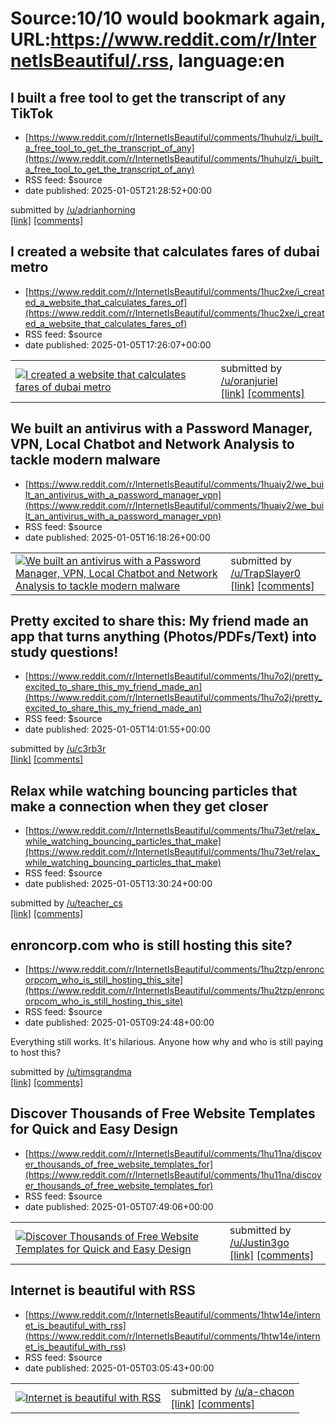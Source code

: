 # Source:10/10 would bookmark again, URL:https://www.reddit.com/r/InternetIsBeautiful/.rss, language:en

## I built a free tool to get the transcript of any TikTok
 - [https://www.reddit.com/r/InternetIsBeautiful/comments/1huhulz/i_built_a_free_tool_to_get_the_transcript_of_any](https://www.reddit.com/r/InternetIsBeautiful/comments/1huhulz/i_built_a_free_tool_to_get_the_transcript_of_any)
 - RSS feed: $source
 - date published: 2025-01-05T21:28:52+00:00

&#32; submitted by &#32; <a href="https://www.reddit.com/user/adrianhorning"> /u/adrianhorning </a> <br/> <span><a href="https://scrapecreators.com/free-tools/get-tiktok-transcript">[link]</a></span> &#32; <span><a href="https://www.reddit.com/r/InternetIsBeautiful/comments/1huhulz/i_built_a_free_tool_to_get_the_transcript_of_any/">[comments]</a></span>

## I created a website that calculates fares of dubai metro
 - [https://www.reddit.com/r/InternetIsBeautiful/comments/1huc2xe/i_created_a_website_that_calculates_fares_of](https://www.reddit.com/r/InternetIsBeautiful/comments/1huc2xe/i_created_a_website_that_calculates_fares_of)
 - RSS feed: $source
 - date published: 2025-01-05T17:26:07+00:00

<table> <tr><td> <a href="https://www.reddit.com/r/InternetIsBeautiful/comments/1huc2xe/i_created_a_website_that_calculates_fares_of/"> <img src="https://external-preview.redd.it/gq1wuUzTcVtJh31dH4SkHtpiCXPAhYGyC_ha0ab2za4.jpg?width=640&amp;crop=smart&amp;auto=webp&amp;s=4674d2f74dc6612032077dcdfa5431453b982a3f" alt="I created a website that calculates fares of dubai metro " title="I created a website that calculates fares of dubai metro " /> </a> </td><td> &#32; submitted by &#32; <a href="https://www.reddit.com/user/oranjuriel"> /u/oranjuriel </a> <br/> <span><a href="https://oranjuriel.com/dubai-metro-fares-calculator/">[link]</a></span> &#32; <span><a href="https://www.reddit.com/r/InternetIsBeautiful/comments/1huc2xe/i_created_a_website_that_calculates_fares_of/">[comments]</a></span> </td></tr></table>

## We built an antivirus with a Password Manager, VPN, Local Chatbot and Network Analysis to tackle modern malware
 - [https://www.reddit.com/r/InternetIsBeautiful/comments/1huaiy2/we_built_an_antivirus_with_a_password_manager_vpn](https://www.reddit.com/r/InternetIsBeautiful/comments/1huaiy2/we_built_an_antivirus_with_a_password_manager_vpn)
 - RSS feed: $source
 - date published: 2025-01-05T16:18:26+00:00

<table> <tr><td> <a href="https://www.reddit.com/r/InternetIsBeautiful/comments/1huaiy2/we_built_an_antivirus_with_a_password_manager_vpn/"> <img src="https://external-preview.redd.it/s7bqc0ltNch29r3J_UZjfSE6HtD8bhurPZBEaDy8CvI.jpg?width=640&amp;crop=smart&amp;auto=webp&amp;s=0e02e1759874748258ea37c6dc5f08eb77262977" alt="We built an antivirus with a Password Manager, VPN, Local Chatbot and Network Analysis to tackle modern malware" title="We built an antivirus with a Password Manager, VPN, Local Chatbot and Network Analysis to tackle modern malware" /> </a> </td><td> &#32; submitted by &#32; <a href="https://www.reddit.com/user/TrapSlayer0"> /u/TrapSlayer0 </a> <br/> <span><a href="https://omni-defender.com/">[link]</a></span> &#32; <span><a href="https://www.reddit.com/r/InternetIsBeautiful/comments/1huaiy2/we_built_an_antivirus_with_a_password_manager_vpn/">[comments]</a></span> </td></tr></table>

## Pretty excited to share this: My friend made an app that turns anything (Photos/PDFs/Text) into study questions!
 - [https://www.reddit.com/r/InternetIsBeautiful/comments/1hu7o2j/pretty_excited_to_share_this_my_friend_made_an](https://www.reddit.com/r/InternetIsBeautiful/comments/1hu7o2j/pretty_excited_to_share_this_my_friend_made_an)
 - RSS feed: $source
 - date published: 2025-01-05T14:01:55+00:00

&#32; submitted by &#32; <a href="https://www.reddit.com/user/c3rb3r"> /u/c3rb3r </a> <br/> <span><a href="https://easequiz.com/">[link]</a></span> &#32; <span><a href="https://www.reddit.com/r/InternetIsBeautiful/comments/1hu7o2j/pretty_excited_to_share_this_my_friend_made_an/">[comments]</a></span>

## Relax while watching bouncing particles that make a connection when they get closer
 - [https://www.reddit.com/r/InternetIsBeautiful/comments/1hu73et/relax_while_watching_bouncing_particles_that_make](https://www.reddit.com/r/InternetIsBeautiful/comments/1hu73et/relax_while_watching_bouncing_particles_that_make)
 - RSS feed: $source
 - date published: 2025-01-05T13:30:24+00:00

&#32; submitted by &#32; <a href="https://www.reddit.com/user/teacher_cs"> /u/teacher_cs </a> <br/> <span><a href="https://tiki.li/apps/particles.html">[link]</a></span> &#32; <span><a href="https://www.reddit.com/r/InternetIsBeautiful/comments/1hu73et/relax_while_watching_bouncing_particles_that_make/">[comments]</a></span>

## enroncorp.com who is still hosting this site?
 - [https://www.reddit.com/r/InternetIsBeautiful/comments/1hu2tzp/enroncorpcom_who_is_still_hosting_this_site](https://www.reddit.com/r/InternetIsBeautiful/comments/1hu2tzp/enroncorpcom_who_is_still_hosting_this_site)
 - RSS feed: $source
 - date published: 2025-01-05T09:24:48+00:00

<!-- SC_OFF --><div class="md"><p>Everything still works. It&#39;s hilarious. Anyone how why and who is still paying to host this?</p> </div><!-- SC_ON --> &#32; submitted by &#32; <a href="https://www.reddit.com/user/timsgrandma"> /u/timsgrandma </a> <br/> <span><a href="https://enroncorp.com/">[link]</a></span> &#32; <span><a href="https://www.reddit.com/r/InternetIsBeautiful/comments/1hu2tzp/enroncorpcom_who_is_still_hosting_this_site/">[comments]</a></span>

## Discover Thousands of Free Website Templates for Quick and Easy Design
 - [https://www.reddit.com/r/InternetIsBeautiful/comments/1hu11na/discover_thousands_of_free_website_templates_for](https://www.reddit.com/r/InternetIsBeautiful/comments/1hu11na/discover_thousands_of_free_website_templates_for)
 - RSS feed: $source
 - date published: 2025-01-05T07:49:06+00:00

<table> <tr><td> <a href="https://www.reddit.com/r/InternetIsBeautiful/comments/1hu11na/discover_thousands_of_free_website_templates_for/"> <img src="https://external-preview.redd.it/zy6E-OsfVp6TlMXSOZiq9WRm-_D2k5INRvyQ_yNhmw8.jpg?width=640&amp;crop=smart&amp;auto=webp&amp;s=988af16b18e8126c4ebee98096b7c713a2e48449" alt="Discover Thousands of Free Website Templates for Quick and Easy Design" title="Discover Thousands of Free Website Templates for Quick and Easy Design" /> </a> </td><td> &#32; submitted by &#32; <a href="https://www.reddit.com/user/Justin3go"> /u/Justin3go </a> <br/> <span><a href="https://template0.com/">[link]</a></span> &#32; <span><a href="https://www.reddit.com/r/InternetIsBeautiful/comments/1hu11na/discover_thousands_of_free_website_templates_for/">[comments]</a></span> </td></tr></table>

## Internet is beautiful with RSS
 - [https://www.reddit.com/r/InternetIsBeautiful/comments/1htw14e/internet_is_beautiful_with_rss](https://www.reddit.com/r/InternetIsBeautiful/comments/1htw14e/internet_is_beautiful_with_rss)
 - RSS feed: $source
 - date published: 2025-01-05T03:05:43+00:00

<table> <tr><td> <a href="https://www.reddit.com/r/InternetIsBeautiful/comments/1htw14e/internet_is_beautiful_with_rss/"> <img src="https://external-preview.redd.it/jVaR6oQQgORqOviLavBHOKbdu1tUOO_jw9I3jJjcMiA.jpg?width=640&amp;crop=smart&amp;auto=webp&amp;s=df3d7fda79a3cdad33325cf9a134af41ff916885" alt="Internet is beautiful with RSS" title="Internet is beautiful with RSS" /> </a> </td><td> &#32; submitted by &#32; <a href="https://www.reddit.com/user/a-chacon"> /u/a-chacon </a> <br/> <span><a href="https://github.com/a-chacon/chaski-app/releases/tag/app-v0.2.0">[link]</a></span> &#32; <span><a href="https://www.reddit.com/r/InternetIsBeautiful/comments/1htw14e/internet_is_beautiful_with_rss/">[comments]</a></span> </td></tr></table>

